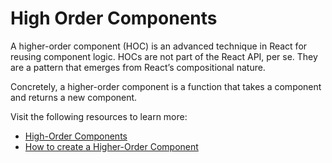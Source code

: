 # High Order Components

A higher-order component (HOC) is an advanced technique in React for reusing component logic. HOCs are not part of the React API, per se. They are a pattern that emerges from React’s compositional nature.

Concretely, a higher-order component is a function that takes a component and returns a new component.

Visit the following resources to learn more:

- [High-Order Components](https://reactjs.org/docs/higher-order-components.html)
- [How to create a Higher-Order Component](https://www.robinwieruch.de/react-higher-order-components/)
